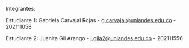 Integrantes:

Estudiante 1: Gabriela Carvajal Rojas - g.carvajal@uniandes.edu.co - 202111058

Estudiante 2: Juanita Gil Arango - j.gila2@uniandes.edu.co - 202111556 